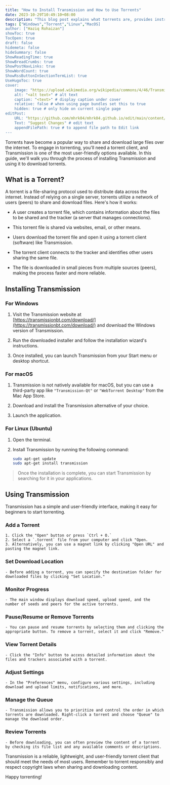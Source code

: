 ```yaml
---
title: "How to Install Transmission and How to Use Torrents"
date: 2023-10-29T10:49:10+08:00
description: "This blog post explains what torrents are, provides instructions on installing the Transmission client on Windows, macOS, and Linux, and guides users on how to use Transmission for torrenting."
tags: ["Windows","Torrent","Linux","MacOS]
author: ["Haziq Rohaizan"]
showToc: true
TocOpen: true
draft: false
hidemeta: false
hideSummary: false
ShowReadingTime: true
ShowBreadCrumbs: true
ShowPostNavLinks: true
ShowWordCount: true
ShowRssButtonInSectionTermList: true
UseHugoToc: true
cover:
    image: "https://upload.wikimedia.org/wikipedia/commons/4/46/Transmission_Icon.svg" # image path/url
    alt: "<alt text>" # alt text
    caption: "<text>" # display caption under cover
    relative: false # when using page bundles set this to true
    hidden: true # only hide on current single page
editPost:
    URL: "https://github.com/mhrk04/mhrk04.github.io/edit/main/content/"
    Text: "Suggest Changes" # edit text
    appendFilePath: true # to append file path to Edit link
---
```


Torrents have become a popular way to share and download large files over the internet. To engage in torrenting, you'll need a torrent client, and Transmission is one of the most user-friendly options available. In this guide, we'll walk you through the process of installing Transmission and using it to download torrents.

## What is a Torrent?

A torrent is a file-sharing protocol used to distribute data across the internet. Instead of relying on a single server, torrents utilize a network of users (peers) to share and download files. Here's how it works:

- A user creates a torrent file, which contains information about the files to be shared and the tracker (a server that manages connections).

- This torrent file is shared via websites, email, or other means.

- Users download the torrent file and open it using a torrent client (software) like Transmission.

- The torrent client connects to the tracker and identifies other users sharing the same file.

- The file is downloaded in small pieces from multiple sources (peers), making the process faster and more reliable.

## Installing Transmission

### For Windows

1. Visit the Transmission website at [https://transmissionbt.com/download/](https://transmissionbt.com/download/) and download the Windows version of Transmission.

2. Run the downloaded installer and follow the installation wizard's instructions.

3. Once installed, you can launch Transmission from your Start menu or desktop shortcut.

### For macOS

1. Transmission is not natively available for macOS, but you can use a third-party app like `"Transmission-Qt"` or `"WebTorrent Desktop"` from the Mac App Store.

2. Download and install the Transmission alternative of your choice.

3. Launch the application.

### For Linux (Ubuntu)

1. Open the terminal.

2. Install Transmission by running the following command:

   ```bash
   sudo apt-get update
   sudo apt-get install transmission
   ```

> Once the installation is complete, you can start Transmission by searching for it in your applications.

## Using Transmission

Transmission has a simple and user-friendly interface, making it easy for beginners to start torrenting.

### Add a Torrent

    1. Click the "Open" button or press `Ctrl + O.`
    2. Select a `.torrent` file from your computer and click "Open.
    3. Alternatively, you can use a magnet link by clicking "Open URL" and pasting the magnet link.

### Set Download Location

    - Before adding a torrent, you can specify the destination folder for downloaded files by clicking "Set Location."

### Monitor Progress

    - The main window displays download speed, upload speed, and the number of seeds and peers for the active torrents.

### Pause/Resume or Remove Torrents

    - You can pause and resume torrents by selecting them and clicking the appropriate button. To remove a torrent, select it and click "Remove."

### View Torrent Details

    - Click the "Info" button to access detailed information about the files and trackers associated with a torrent.

### Adjust Settings

    - In the "Preferences" menu, configure various settings, including download and upload limits, notifications, and more.

### Manage the Queue

    - Transmission allows you to prioritize and control the order in which torrents are downloaded. Right-click a torrent and choose "Queue" to manage the download order.

### Review Torrents

    - Before downloading, you can often preview the content of a torrent by checking its file list and any available comments or descriptions.

Transmission is a reliable, lightweight, and user-friendly torrent client that should meet the needs of most users. Remember to torrent responsibly and respect copyright laws when sharing and downloading content.

Happy torrenting!
